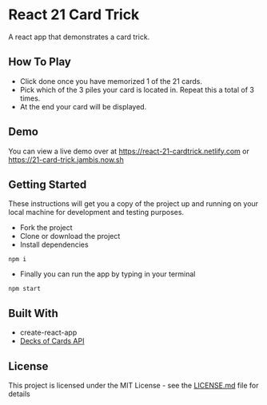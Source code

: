 # React 21 Card Trick

A react app that demonstrates a card trick.

## How To Play

- Click done once you have memorized 1 of the 21 cards.
- Pick which of the 3 piles your card is located in. Repeat this a total of 3 times.
- At the end your card will be displayed.

## Demo

You can view a live demo over at https://react-21-cardtrick.netlify.com
or https://21-card-trick.jambis.now.sh

## Getting Started

These instructions will get you a copy of the project up and running on your local machine for development and testing purposes.

- Fork the project
- Clone or download the project
- Install dependencies

```
npm i
```

- Finally you can run the app by typing in your terminal

```
npm start
```

## Built With

- create-react-app
- [Decks of Cards API](http://deckofcardsapi.com/)

## License

This project is licensed under the MIT License - see the [LICENSE.md](LICENSE.md) file for details
